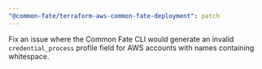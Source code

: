 ```yaml
---
"@common-fate/terraform-aws-common-fate-deployment": patch
---
```


Fix an issue where the Common Fate CLI would generate an invalid `credential_process` profile field for AWS accounts with names containing whitespace.
